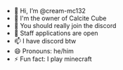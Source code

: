 - 👋 Hi, I’m @cream-mc132
- 👀 I'm the owner of Calcite Cube
- 🌱 You should really join the discord
- 💞️ Staff applications are open
- 📫 I have discord btw
- 😄 Pronouns: he/him
- ⚡ Fun fact: I play minecraft

<!---
cream-mc132/cream-mc132 is a ✨ special ✨ repository because its `README.md` (this file) appears on your GitHub profile.
You can click the Preview link to take a look at your changes.
--->

